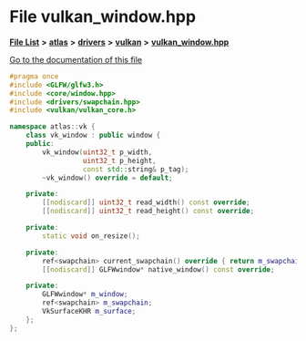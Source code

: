 

# File vulkan\_window.hpp

[**File List**](files.md) **>** [**atlas**](dir_1e6ffef027cfcf7ded3287660b505c9f.md) **>** [**drivers**](dir_1605561db8076fbb4262fa758aa3edc0.md) **>** [**vulkan**](dir_d1501d70e56e021a40f9d93dd0e2ca19.md) **>** [**vulkan\_window.hpp**](vulkan__window_8hpp.md)

[Go to the documentation of this file](vulkan__window_8hpp.md)


```C++
#pragma once
#include <GLFW/glfw3.h>
#include <core/window.hpp>
#include <drivers/swapchain.hpp>
#include <vulkan/vulkan_core.h>

namespace atlas::vk {
    class vk_window : public window {
    public:
        vk_window(uint32_t p_width,
                  uint32_t p_height,
                  const std::string& p_tag);
        ~vk_window() override = default;

    private:
        [[nodiscard]] uint32_t read_width() const override;
        [[nodiscard]] uint32_t read_height() const override;

    private:
        static void on_resize();

    private:
        ref<swapchain> current_swapchain() override { return m_swapchain; }
        [[nodiscard]] GLFWwindow* native_window() const override;

    private:
        GLFWwindow* m_window;
        ref<swapchain> m_swapchain;
        VkSurfaceKHR m_surface;
    };
};
```


